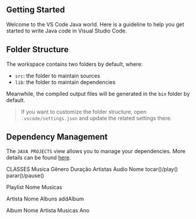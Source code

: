 ## Getting Started

Welcome to the VS Code Java world. Here is a guideline to help you get started to write Java code in Visual Studio Code.

## Folder Structure

The workspace contains two folders by default, where:

- `src`: the folder to maintain sources
- `lib`: the folder to maintain dependencies

Meanwhile, the compiled output files will be generated in the `bin` folder by default.

> If you want to customize the folder structure, open `.vscode/settings.json` and update the related settings there.

## Dependency Management

The `JAVA PROJECTS` view allows you to manage your dependencies. More details can be found [here](https://github.com/microsoft/vscode-java-dependency#manage-dependencies).

CLASSES 
Musica
Gênero
Duração
Artistas
Audio
Nome
tocar()/play()
parar()/pause()

Playlist
Nome
Musicas


Artista
Nome
Albuns
addAlbum

Album
Nome
Artista
Musicas
Ano
